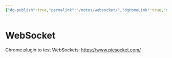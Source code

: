 ```yaml
---
{"dg-publish":true,"permalink":"/notes/websocket/","dgHomeLink":true,"dgPassFrontmatter":false}
---
```


# WebSocket

Chrome plugin to test WebSockets: <https://www.piesocket.com/>